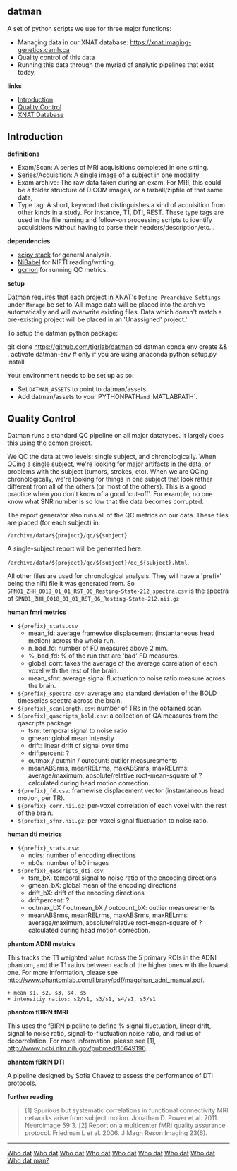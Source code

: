 datman
------
A set of python scripts we use for three major functions:

+ Managing data in our XNAT database: https://xnat.imaging-genetics.camh.ca
+ Quality control of this data
+ Running this data through the myriad of analytic pipelines that exist today.

**links**

+ [Introduction](#introduction)
+ [Quality Control](#quality-control)
+ [XNAT Database](http://imaging-genetics.camh.ca/database/)


Introduction
------------

**definitions**

 - Exam/Scan: A series of MRI acquisitions completed in one sitting.
 - Series/Acquisition: A single image of a subject in one modality
 - Exam archive: The raw data taken during an exam. For MRI, this could be a
   folder structure of DICOM images, or a tarball/zipfile of that same data,
 - Type tag: A short, keyword that distinguishes a kind of acquisition from
   other kinds in a study. For instance, T1, DTI, REST. These type tags are
   used in the file naming and follow-on processing scripts to identify
   acquisitions without having to parse their headers/description/etc...

**dependencies**

+ [scipy stack](http://www.scipy.org/stackspec.html) for general analysis.
+ [NiBabel](http://nipy.org/nibabel/) for NIFTI reading/writing.
+ [qcmon](https://github.com/josephdviviano/qcmon) for running QC metrics.

**setup**

Datman requires that each project in XNAT's `Define Prearchive Settings` under `Manage` be set to 'All image data will be placed into the archive automatically and will overwrite existing files. Data which doesn't match a pre-existing project will be placed in an 'Unassigned' project.'

To setup the datman python package:

   git clone https://github.com/tigrlab/datman
   cd datman
   conda env create && . activate datman-env      # only if you are using anaconda
   python setup.py install

Your environment needs to be set up as so:

+ Set `DATMAN_ASSETS` to point to datman/assets.
+ Add datman/assets to your PYTHONPATH`and `MATLABPATH`.

Quality Control
---------------

Datman runs a standard QC pipeline on all major datatypes. It largely does this using the [qcmon](https://github.com/josephdviviano/qcmon) project.

We QC the data at two levels: single subject, and chronologically. When QCing a single subject, we're looking for major artifacts in the data, or problems with the subject (tumors, strokes, etc). When we are QCing chronologically, we're looking for things in one subject that look rather different from all of the others (or most of the others). This is a good practice when you don't know of a good 'cut-off'. For example, no one know what SNR number is so low that the data becomes corrupted.

The report generator also runs all of the QC metrics on our data. These files are placed (for each subject) in:

`/archive/data/${project}/qc/${subject}`

A single-subject report will be generated here:

`/archive/data/${project}/qc/${subject}/qc_${subject}.html`.

All other files are used for chronological analysis. They will have a 'prefix' being the nifti file it was generated from. So `SPN01_ZHH_0018_01_01_RST_06_Resting-State-212_spectra.csv` is the spectra of `SPN01_ZHH_0018_01_01_RST_06_Resting-State-212.nii.gz`

**human fmri metrics**

+ `${prefix}_stats.csv`
    + mean_fd: average framewise displacement (instantaneous head motion) across the whole run.
    + n_bad_fd: number of FD measures above 2 mm.
    + %_bad_fd: % of the run that are 'bad' FD measures.
    + global_corr: takes the average of the average correlation of each voxel with the rest of the brain.
    + mean_sfnr: average signal fluctuation to noise ratio measure across the brain.
+ `${prefix}_spectra.csv`: average and standard deviation of the BOLD timeseries spectra across the brain.
+ `${prefix}_scanlength.csv`: number of TRs in the obtained scan.
+ `${prefix}_qascripts_bold.csv`: a collection of QA measures from the qascripts package
    + tsnr: temporal signal to noise ratio
    + gmean: global mean intensity
    + drift: linear drift of signal over time
    + driftpercent: ?
    + outmax / outmin / outcount: outlier measuresments
    + meanABSrms, meanRELrms, maxABSrms, maxRELrms: average/maximum, absolute/relative root-mean-square of ? calculated during head motion correction.
+ `${prefix}_fd.csv`: framewise displacement vector (instantaneous head motion, per TR).
+ `${prefix}_corr.nii.gz`: per-voxel correlation of each voxel with the rest of the brain.
+ `${prefix}_sfnr.nii.gz`: per-voxel signal fluctuation to noise ratio.

**human dti metrics**

+ `${prefix}_stats.csv`:
    + ndirs: number of encoding directions
    + nb0s: number of b0 images
+ `${prefix}_qascripts_dti.csv`:
    + tsnr_bX: temporal signal to noise ratio of the encoding directions
    + gmean_bX: global mean of the encoding directions
    + drift_bX: drift of the encoding directions
    + driftpercent: ?
    + outmax_bX / outmean_bX / outcount_bX: outlier measuresments
    + meanABSrms, meanRELrms, maxABSrms, maxRELrms: average/maximum, absolute/relative root-mean-square of ? calculated during head motion correction.

**phantom ADNI metrics**

This tracks the T1 weighted value across the 5 primary ROIs in the ADNI phantom, and the T1 ratios between each of the higher ones with the lowest one. For more information, please see http://www.phantomlab.com/library/pdf/magphan_adni_manual.pdf.

    + mean s1, s2, s3, s4, s5
    + intensitiy ratios: s2/s1, s3/s1, s4/s1, s5/s1

**phantom fBIRN fMRI**

This uses the fBIRN pipeline to define % signal fluctuation, linear drift, signal to noise ratio, signal-to-fluctuation noise ratio, and radius of decorrelation. For more information, please see [1], http://www.ncbi.nlm.nih.gov/pubmed/16649196.

**phantom fBRIN DTI**

A pipeline designed by Sofia Chavez to assess the performance of DTI protocols.

**further reading**

> [1] Spurious but systematic correlations in functional connectivity MRI networks arise from subject motion. Jonathan D. Power et al. 2011. Neuroimage 59:3.
> [2] Report on a multicenter fMRI quality assurance protocol. Friedman L et al. 2006. J Magn Reson Imaging 23(6).

---

[Who dat](https://www.youtube.com/watch?v=OIjsSu_I4So)
[Who dat](https://www.youtube.com/watch?v=5X0uSltBHhs)
[Who dat](https://www.youtube.com/watch?v=6o9dXLNuXic)
[Who dat](https://www.youtube.com/watch?v=7flZvy0uRV0)
[Who dat](https://www.youtube.com/watch?v=4-I1DNLbYR8)
[Who dat](https://www.youtube.com/watch?v=iKmYvXS7wM4)
[Who dat](https://www.youtube.com/watch?v=0bd2emv9fR4)
[Who dat](https://www.youtube.com/watch?v=FW5Q6Nt6cx0)
[Who dat man?](https://www.youtube.com/watch?v=whNGgz8e-8o)



